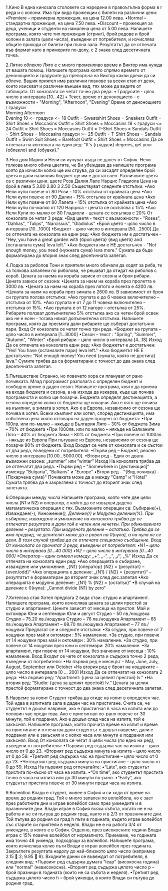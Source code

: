 1.Кино
В една кинозала столовете са наредени в правоъгълна форма в r реда и c колони. Има три вида прожекции с билети на различни цени:
•Premiere – премиерна прожекция, на цена 12.00 лева.
•Normal – стандартна прожекция, на цена 7.50 лева.
•Discount – прожекция за деца, ученици и студенти на намалена цена от 5.00 лева.
Напишете програма, която чете тип прожекция (стринг), брой редове и брой колони в залата (цели числа), въведени от потребителя, и изчислява общите приходи от билети при пълна зала. Резултатът да се отпечата във формат като в примерите по-долу, с 2 знака след десетичната точка.  

2.Лятно облекло
Лято е с много променливо време и Виктор има нужда от вашата помощ. Напишете програма която спрямо времето от денонощието и градусите да препоръча на Виктор какви дрехи да си облече. Вашия приятел има различни планове за всеки етап от деня, които изискват и различен външен вид, тях може да видите от таблицата.
От конзолата се четат точно два реда:
•	Градусите - цяло число в интервала [10…42]
•	Текст, време от денонощието - с възможности - "Morning", "Afternoon", "Evening"
Време от денонощието / градуси	
Мorning	
Afternoon	
Evening
10 <= градуси <= 18	Outfit = Sweatshirt
Shoes = Sneakers	Outfit = Shirt
Shoes = Moccasins	Outfit = Shirt
Shoes = Moccasins
18 < градуси <= 24	Outfit = Shirt
Shoes = Moccasins	Outfit = T-Shirt
Shoes = Sandals	Outfit = Shirt
Shoes = Moccasins
градуси >= 25	Outfit = T-Shirt
Shoes = Sandals	Outfit = Swim Suit
Shoes = Barefoot	Outfit = Shirt
Shoes = Moccasins
Да се отпечата на конзолата на един ред: "It's {градуси} degrees, get your {облекло} and {обувки}."

3.Нов дом
Марин и Нели си купуват къща не далеч от София. Нели толкова много обича цветята, че Ви убеждава да напишете програма която да изчисли колко  ще им струва, да си засадят определен брой цветя и дали наличния бюджет ще им е достатъчен. Различните цветя са с различни цени. 
цвете	Роза	Далия	Лале	Нарцис	Гладиола
Цена на брой в лева	5	3.80	2.80	3	2.50
Съществуват следните отстъпки:
•Ако Нели купи повече от 80 Рози - 10% отстъпка от крайната цена
•Ако Нели купи повече от 90  Далии - 15% отстъпка от крайната цена
•Ако Нели купи повече от 80 Лалета - 15% отстъпка от крайната цена
•Ако Нели купи по-малко от 120 Нарциса - цената се оскъпява с 15%
•Ако Нели Купи по-малко от 80 Гладиоли - цената се оскъпява с 20%
От конзолата се четат 3 реда:
•Вид цветя - текст с възможности - "Roses", "Dahlias", "Tulips", "Narcissus", "Gladiolus"
•Брой цветя - цяло число в интервала [10…1000]
•Бюджет - цяло число в интервала [50…2500]
Да се отпечата на конзолата на един ред:
•Ако бюджета им е достатъчен - "Hey, you have a great garden with {броя цвета} {вид цветя} and {останалата сума} leva left."
•Ако бюджета им е НЕ достатъчен - "Not enough money, you need {нужната сума} leva more."
Сумата да бъде форматирана до втория знак след десетичната запетая.

4.Лодка за риболов
Тони и приятели много обичали да ходят за риба, те са толкова запалени по риболова, че решават да отидат на риболов с кораб. Цената за наема на кораба зависи от сезона и броя рибари.
Цената зависи от сезона:
•Цената за наем на кораба през пролетта е  3000 лв.
•Цената за наем на кораба през лятото и есента е  4200 лв.
•Цената за наем на кораба през зимата е  2600 лв.
В зависимост от броя си групата ползва отстъпка:
•Ако групата е до 6 човека включително  –  отстъпка от 10%.
•Ако групата е от 7 до 11 човека включително  –  отстъпка от 15%.
•Ако групата е от 12 нагоре  –  отстъпка от 25%. 
Рибарите ползват допълнително 5% отстъпка ако са четен брой освен ако не е есен - тогава нямат допълнителна отстъпка. 
Напишете програма, която да пресмята дали рибарите ще съберат достатъчно пари. 
Вход
От конзолата се четат точно три реда.
•Бюджет на групата – цяло число в интервала [1…8000]
•Сезон –  текст : "Spring", "Summer", "Autumn", "Winter"
•Брой рибари – цяло число в интервала [4…18]
Изход
Да се отпечата на конзолата един ред:
•Ако бюджетът е достатъчен:
"Yes! You have {останалите пари} leva left."
•Ако бюджетът НЕ Е достатъчен:
"Not enough money! You need {сумата, която не достига} leva."
Сумите трябва да са форматирани с точност до два знака след десетичната запетая.

5.Пътешествие
Странно, но повечето хора си плануват от рано почивката. Млад програмист разполага с определен бюджет и свободно време в даден сезон. Напишете програма, която да приема на входа бюджета и сезона, а на изхода да изкарва, къде ще почива програмиста и колко ще похарчи.
Бюджета определя дестинацията, а сезона определя колко от бюджета ще изхарчи. Ако е лято ще почива на къмпинг, а зимата в хотел. Ако е в Европа, независимо от сезона ще почива в хотел. Всеки къмпинг или хотел, според дестинацията, има собствена цена която отговаря на даден процент от бюджета: 
•При 100лв. или по-малко – някъде в България
Лято – 30% от бюджета
Зима – 70% от бюджета
•При 1000лв. или по малко – някъде на Балканите
Лято – 40% от бюджета
Зима – 80% от бюджета
•При повече от 1000лв. – някъде из Европа
При пътуване из Европа, независимо от сезона ще похарчи 90% от бюджета.
Вход
Входът се чете от конзолата и се състои от два реда, въведени от потребителя:
•Първи ред – Бюджет, реално число в интервала [10.00...5000.00].
•Втори ред –  Един от двата възможни сезона: „summer” или “winter”
Изход
На конзолата трябва да се отпечатат два реда.
•Първи ред – "Somewhere in [дестинация]“ измежду "Bulgaria", "Balkans" и "Europe"
•Втори ред – "{Вид почивка} – {Похарчена сума}"
Почивката може да е между "Camp" и "Hotel"
Сумата трябва да е закръглена с точност до вторият знак след запетаята.

6.Операции между числа
Напишете програма, която чете две цели числа (N1 и N2) и оператор, с който да се извърши дадена математическа операция с тях. Възможните операции са: Събиране(+), Изваждане(-), Умножение(*), Деление(/) и Модулно деление(%). При събиране, изваждане и умножение на конзолата трябва да се отпечатат резултата и дали той е четен или нечетен. При обикновеното деление – резултата. При модулното деление – остатъка. Трябва да се има предвид, че делителят може да е равен на 0(нула), а на нула не се дели. В този случай трябва да се отпечата специално съобщениe.
Вход
От конзолата се прочитат 3 реда, въведени от потребителя:
•N1 – цяло число в интервала [0...40 000]
•N2 – цяло число в интервала [0...40 000]
•Оператор – един символ измеду: „+“, „-“, „*“, „/“, „%“
Изход
Да се отпечата на конзолата един ред:
•Ако операцията е събиране, изваждене или умножение:
 „{N1} {оператор} {N2} = {резултат} – {even/odd}“
•Ако операцията е деление:
„{N1} / {N2} = {резултат}“ – резултатът е фораматиран до вторият знак след дес.запетая
•Ако операцията е модулно деление: 
„{N1} % {N2} = {остатък}“
•В случай на деление с 0(нула): 
„Cannot divide {N1} by zero“

7.Хотелска стая
Хотел предлага 2 вида стаи: студио и апартамент. Напишете програма, която изчислява цената за целия престой за студио и апартамент. Цените зависят от месеца на престоя:
Май и октомври	Юни и септември	Юли и август
Студио – 50 лв./нощувка	Студио – 75.20 лв./нощувка	Студио – 76 лв./нощувка
Апартамент – 65 лв./нощувка	Апартамент – 68.70 лв./нощувка	Апартамент – 77 лв./нощувка
Предлагат се и следните отстъпки:
•За студио, при повече от 7 нощувки през май и октомври : 5% намаление.
•За студио, при повече от 14 нощувки през май и октомври : 30% намаление.
•За студио, при повече от 14 нощувки през юни и септември: 20% намаление.
•За апартамент, при повече от 14 нощувки, без значение от месеца : 10% намаление.
Вход
Входът се чете от конзолата и съдържа точно 2 реда, въведени от потребителя:
•На първия ред е месецът – May, June, July, August, September или October
•На втория ред е броят на нощувките – цяло число в интервала [0 ... 200]
Изход
Да се отпечатат на конзолата 2 реда:
•На първия ред: “Apartment: {цена за целият престой} lv.”
•На втория ред: “Studio: {цена за целият престой} lv.“
Цената за целия престой форматирана с точност до два знака след десетичната запетая.

8.Навреме за изпит
Студент трябва да отиде на изпит в определен час. Той идва в изпитната зала в даден час на пристигане. Счита се, че студентът е дошъл навреме, ако е пристигнал в часа на изпита или до половин час преди това. Ако е пристигнал по-рано повече от 30 минути, той е подранил. Ако е дошъл след часа на изпита, той е закъснял. Напишете програма, която прочита време на изпит и време на пристигане и отпечатва дали студентът е дошъл навреме, дали е подранил или е закъснял и с колко часа или минути е подранил или закъснял.
Вход
От конзолата се четат 4 цели числа (по едно на ред), въведени от потребителя:
•Първият ред съдържа час на изпита – цяло число от 0 до 23.
•Вторият ред съдържа минута на изпита – цяло число от 0 до 59.
•Третият ред съдържа час на пристигане – цяло число от 0 до 23.
•Четвъртият ред съдържа минута на пристигане – цяло число от 0 до 59.
Изход
На първият ред отпечатайте:
•“Late”, ако студентът пристига по-късно от часа на изпита.
•“On time”, ако студентът пристига точно в часа на изпита или до 30 минути по-рано.
•“Early”, ако студентът пристига повече от 30 минути преди часа на изпита.

9.Волейбол
Влади е студент, живее в София и си ходи от време на време до родния град. Той е много запален по волейбола, но е зает през работните дни и играе волейбол само през уикендите и в празничните дни. Влади играе в София всяка събота, когато не е на работа и не си пътува до родния град, както и в 2/3 от празничните дни. Той пътува до родния си град h пъти в годината, където играе волейбол със старите си приятели в неделя. Влади не е на работа 3/4 от уикендите, в които е в София. Отделно, през високосните години Влади играе с 15% повече волейбол от нормалното. Приемаме, че годината има точно 48 уикенда, подходящи за волейбол.
Напишете програма, която изчислява колко пъти Влади е играл волейбол през годината. Закръглете резултата надолу до най-близкото цяло число (например 2.15  2; 9.95  9).
Входните данни се въвеждат от потребителя, в следния вид: 
•Първият ред съдържа думата "leap" (високосна година) или "normal" (невисокосна).
•Вторият ред съдържа цялото число p – брой празници в годината (които не са събота и неделя).
•Третият ред съдържа цялото число h – брой уикенди, в които Влади си пътува до родния град.
